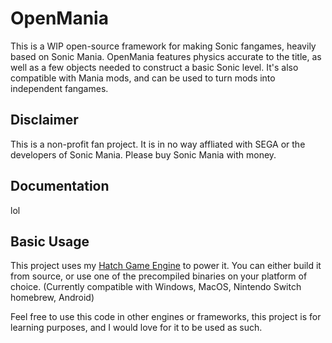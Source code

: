# OpenMania
This is a WIP open-source framework for making Sonic fangames, heavily based on Sonic Mania. OpenMania features physics accurate to the title, as well as a few objects needed to construct a basic Sonic level. It's also compatible with Mania mods, and can be used to turn mods into independent fangames.

## Disclaimer
This is a non-profit fan project. It is in no way affliated with SEGA or the developers of Sonic Mania. Please buy Sonic Mania with money.

## Documentation
lol

## Basic Usage
This project uses my [Hatch Game Engine](https://github.com/aknetk/HatchGameEngine) to power it. You can either build it from source, or use one of the precompiled binaries on your platform of choice.
(Currently compatible with Windows, MacOS, Nintendo Switch homebrew, Android)

Feel free to use this code in other engines or frameworks, this project is for learning purposes, and I would love for it to be used as such.

